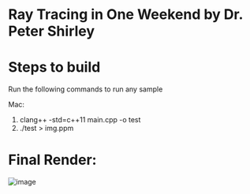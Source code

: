 # Ray Tracing in One Weekend by Dr. Peter Shirley

# Steps to build 
Run the following commands to run any sample  

Mac:
1) clang++  -std=c++11 main.cpp -o test
2) ./test > img.ppm

# Final Render: 
![image](https://github.com/user-attachments/assets/b78b6ba5-36d8-4f01-a427-7069873d92d8)











